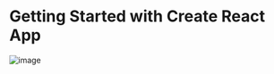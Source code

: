 # Getting Started with Create React App
![image](https://user-images.githubusercontent.com/100795029/184884058-762ee5e6-8cad-4e67-82a6-8d57f12ddbb4.png)
